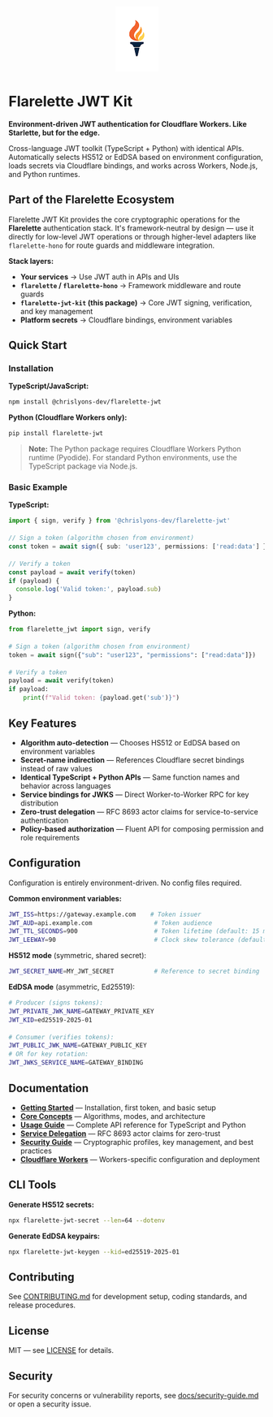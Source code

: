 <p align="center">
  <picture>
    <source media="(prefers-color-scheme: dark)" srcset="docs/images/flarelette-dark-mode-128.png">
    <source media="(prefers-color-scheme: light)" srcset="docs/images/flarelette-logo-light-mode.png">
    <img alt="Flarelette JWT Kit" src="docs/images/flarelette-light-mode-128.png">
  </picture>
</p>

# Flarelette JWT Kit

**Environment-driven JWT authentication for Cloudflare Workers. Like Starlette, but for the edge.**

Cross-language JWT toolkit (TypeScript + Python) with identical APIs. Automatically selects HS512 or EdDSA based on environment configuration, loads secrets via Cloudflare bindings, and works across Workers, Node.js, and Python runtimes.

## Part of the Flarelette Ecosystem

Flarelette JWT Kit provides the core cryptographic operations for the **Flarelette** authentication stack. It's framework-neutral by design — use it directly for low-level JWT operations or through higher-level adapters like `flarelette-hono` for route guards and middleware integration.

**Stack layers:**

- **Your services** → Use JWT auth in APIs and UIs
- **`flarelette` / `flarelette-hono`** → Framework middleware and route guards
- **`flarelette-jwt-kit` (this package)** → Core JWT signing, verification, and key management
- **Platform secrets** → Cloudflare bindings, environment variables

## Quick Start

### Installation

**TypeScript/JavaScript:**

```bash
npm install @chrislyons-dev/flarelette-jwt
```

**Python (Cloudflare Workers only):**

```bash
pip install flarelette-jwt
```

> **Note:** The Python package requires Cloudflare Workers Python runtime (Pyodide). For standard Python environments, use the TypeScript package via Node.js.

### Basic Example

**TypeScript:**

```typescript
import { sign, verify } from '@chrislyons-dev/flarelette-jwt'

// Sign a token (algorithm chosen from environment)
const token = await sign({ sub: 'user123', permissions: ['read:data'] })

// Verify a token
const payload = await verify(token)
if (payload) {
  console.log('Valid token:', payload.sub)
}
```

**Python:**

```python
from flarelette_jwt import sign, verify

# Sign a token (algorithm chosen from environment)
token = await sign({"sub": "user123", "permissions": ["read:data"]})

# Verify a token
payload = await verify(token)
if payload:
    print(f"Valid token: {payload.get('sub')}")
```

## Key Features

- **Algorithm auto-detection** — Chooses HS512 or EdDSA based on environment variables
- **Secret-name indirection** — References Cloudflare secret bindings instead of raw values
- **Identical TypeScript + Python APIs** — Same function names and behavior across languages
- **Service bindings for JWKS** — Direct Worker-to-Worker RPC for key distribution
- **Zero-trust delegation** — RFC 8693 actor claims for service-to-service authentication
- **Policy-based authorization** — Fluent API for composing permission and role requirements

## Configuration

Configuration is entirely environment-driven. No config files required.

**Common environment variables:**

```bash
JWT_ISS=https://gateway.example.com    # Token issuer
JWT_AUD=api.example.com                 # Token audience
JWT_TTL_SECONDS=900                     # Token lifetime (default: 15 min)
JWT_LEEWAY=90                           # Clock skew tolerance (default: 90 sec)
```

**HS512 mode** (symmetric, shared secret):

```bash
JWT_SECRET_NAME=MY_JWT_SECRET           # Reference to secret binding
```

**EdDSA mode** (asymmetric, Ed25519):

```bash
# Producer (signs tokens):
JWT_PRIVATE_JWK_NAME=GATEWAY_PRIVATE_KEY
JWT_KID=ed25519-2025-01

# Consumer (verifies tokens):
JWT_PUBLIC_JWK_NAME=GATEWAY_PUBLIC_KEY
# OR for key rotation:
JWT_JWKS_SERVICE_NAME=GATEWAY_BINDING
```

## Documentation

- **[Getting Started](./docs/getting-started.md)** — Installation, first token, and basic setup
- **[Core Concepts](./docs/core-concepts.md)** — Algorithms, modes, and architecture
- **[Usage Guide](./docs/usage-guide.md)** — Complete API reference for TypeScript and Python
- **[Service Delegation](./docs/service-delegation.md)** — RFC 8693 actor claims for zero-trust
- **[Security Guide](./docs/security-guide.md)** — Cryptographic profiles, key management, and best practices
- **[Cloudflare Workers](./docs/cloudflare-workers.md)** — Workers-specific configuration and deployment

## CLI Tools

**Generate HS512 secrets:**

```bash
npx flarelette-jwt-secret --len=64 --dotenv
```

**Generate EdDSA keypairs:**

```bash
npx flarelette-jwt-keygen --kid=ed25519-2025-01
```

## Contributing

See [CONTRIBUTING.md](./CONTRIBUTING.md) for development setup, coding standards, and release procedures.

## License

MIT — see [LICENSE](./LICENSE) for details.

## Security

For security concerns or vulnerability reports, see [docs/security-guide.md](./docs/security-guide.md) or open a security issue.
